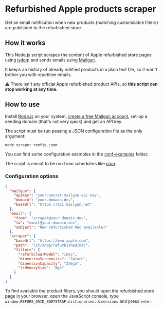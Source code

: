 # Refurbished Apple products scraper

Get an email notification when new products (matching customizable filters) are published to the refurbished store.

## How it works

This Node.js script scrapes the content of Apple refurbished store pages using [jsdom](https://github.com/jsdom/jsdom) and sends emails using [Mailgun](https://mailgun.com).

It keeps an history of already notified products in a plain text file, so it won't bother you with repetitive emails.

⚠️ There isn't any official Apple refurbished product APIs, so **this script can stop working at any time**.

## How to use

Install [Node.js](https://nodejs.org/) on your system, [create a free Mailgun account](https://signup.mailgun.com/new/signup), set-up a sending domain (that's not very quick) and get an API key.

The script must be run passing a JSON configuration file as the only argument:

```sh
node scraper config.json
```

You can find some configuration examples in the [conf-examples](./conf-examples) folder.

The script is meant to be run from schedulers like [cron](https://crontab.guru/).

### Configuration options

```json
{
  "mailgun": {
    "apiKey": "your-secret-mailgun-api-key",
    "domain": "your.domain.dev",
    "baseUrl": "https://api.mailgun.net"
  },
  "email": {
    "from": "scraper@your.domain.dev",
    "to": "email@your.domain.dev",
    "subject": "New refurbished Mac available!"
  },
  "scraper": {
    "baseUrl": "https://www.apple.com",
    "path": "/it/shop/refurbished/mac",
    "filters": {
      "refurbClearModel": "imac",
      "dimensionScreensize": "24inch",
      "dimensionCapacity": "256gb",
      "tsMemorySize": "8gb"
    }
  }
}
```

To find available the product filters, you should open the refurbished store page in your browser, open the JavaScript console, type `window.REFURB_GRID_BOOTSTRAP.dictionaries.dimensions` and press `enter`.
